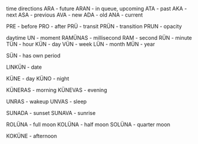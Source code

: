 time directions
ARA - future
ARAN - in queue, upcoming
ATA - past
AKA - next
ASA - previous
AVA - new
ADA - old
ANA - current

PRE - before
PRO - after 
PRÜ - transit
PRÜN - transition
PRUN - opacity


daytime
UN - moment
RAMÜNAS - millisecond
RAM - second
RÜN - minute
TÜN - hour
KÜN - day
VÜN - week
LÜN - month
MÜN - year

SÜN - has own period

LINKÜN - date


KÜNE - day
KÜNO - night

KÜNERAS - morning
KÜNEVAS - evening 

UNRAS - wakeup
UNVAS - sleep

SUNADA - sunset
SUNAVA - sunrise

ROLÜNA - full moon
KOLÜNA - half moon
SOLÜNA - quarter moon

KOKÜNE - afternoon

